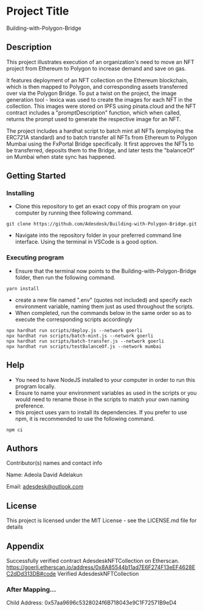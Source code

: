 # Project Title

Building-with-Polygon-Bridge

## Description

This project illustrates execution of an organization's need to move an NFT project from Ethereum to Polygon to increase demand and save on gas.

It features deployment of an NFT collection on the Ethereum blockchain, which is then mapped to Polygon, and corresponding assets transferred over via the Polygon Bridge. To put a twist on the project, the image generation tool - lexica was used to create the images for each NFT in the collection. This images were stored on IPFS using pinata.cloud and the NFT contract includes a "promptDescription" function, which when called, returns the prompt used to generate the respective image for an NFT.

The project includes a hardhat script to batch mint all NFTs (employing the ERC721A standard) and to batch transfer all NFTs from Ethereum to Polygon Mumbai using the FxPortal Bridge specifically. It first approves the NFTs to be transferred, deposits them to the Bridge, and later tests the "balanceOf" on Mumbai when state sync has happened.

## Getting Started

### Installing

* Clone this repository to get an exact copy of this program on your computer by running thee following command.

```
git clone https://github.com/Adesdesk/Building-with-Polygon-Bridge.git
```
* Navigate into the repository folder in your preferred command line interface. Using the terminal in VSCode is a good option.

### Executing program

* Ensure that the terminal now points to the Building-with-Polygon-Bridge folder, then run the following command.

```
yarn install
```
* create a new file named ".env" (quotes not included) and specify each environment variable, naming them just as used throughout the scripts. 
* When completed, run the commands below in the same order so as to execute the corresponding scripts accordingly

```
npx hardhat run scripts/deploy.js --network goerli
npx hardhat run scripts/batch-mint.js --network goerli
npx hardhat run scripts/batch-transfer.js --network goerli
npx hardhat run scripts/testBalanceOf.js --network mumbai
```

## Help

* You need to have NodeJS installed to your computer in order to run this program locally.
* Ensure to name your environment variables as used in the scripts or you would need to rename those in the scripts to match your own naming preference.
* this project uses yarn to install its dependencies. If you prefer to use npm, it is recommended to use the following command.

```
npm ci
```

## Authors

Contributor(s) names and contact info

Name: Adeola David Adelakun

Email: adesdesk@outlook.com


## License

This project is licensed under the MIT License - see the LICENSE.md file for details

## Appendix
Successfully verified contract AdesdeskNFTCollection on Etherscan.
https://goerli.etherscan.io/address/0x8A85544b11ad7E6F274F13eEF4628EC2dDd313DB#code
Verified AdesdeskNFTCollection

### After Mapping...
Child Address:
0x57aa9696c5328024f6B718043e9C1F72571B9eD4